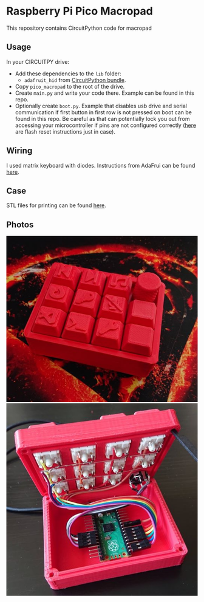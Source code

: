 # Raspberry Pi Pico Macropad

This repository contains CircuitPython code for macropad
## Usage

In your CIRCUITPY drive:
* Add these dependencies to the `lib` folder:
  * `adafruit_hid` from [CircuitPython bundle](https://circuitpython.org/libraries).
* Copy `pico_macropad` to the root of the drive.
* Create `main.py` and write your code there. Example can be found in this repo.  
* Optionally create `boot.py`. Example that disables usb drive and serial communication if first button in first row is not pressed on boot can be found in this repo. Be careful as that can potentially lock you out from accessing your microcontroller if pins are not configured correctly ([here](https://www.raspberrypi.com/documentation/microcontrollers/raspberry-pi-pico.html#resetting-flash-memory) are flash reset instructions just in case).

## Wiring

I used matrix keyboard with diodes. Instructions from AdaFrui can be found [here](https://learn.adafruit.com/key-pad-matrix-scanning-in-circuitpython/keymatrix).

## Case

STL files for printing can be found [here](https://www.printables.com/model/152449-raspberry-pi-pico-macropad).

## Photos

![macropad](/img/macropad.JPG)
![macropad internals](/img/internals.JPG)
